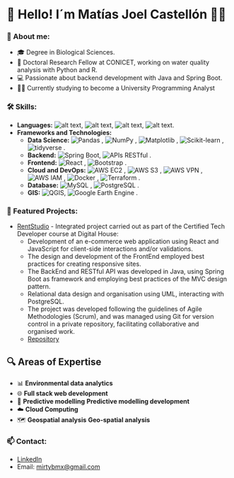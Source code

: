 # 👋 Hello! I´m Matías Joel Castellón 👨‍💻

### 🌱 About me:
- 🎓 Degree in Biological Sciences.
- 🔬 Doctoral Research Fellow at CONICET, working on water quality analysis with Python and R.
- 💻 Passionate about backend development with Java and Spring Boot.
- 👨‍💻 Currently studying to become a University Programming Analyst

### 🛠️ Skills:
- **Languages:** ![alt text](https://img.shields.io/badge/Python-3776AB?style=flat&logo=python&logoColor=white), ![alt text](https://img.shields.io/badge/Java-ED8B00?style=flat&logo=oracle&logoColor=white), ![alt text](https://img.shields.io/badge/JavaScript-F7DF1E?style=flat&logo=javascript&logoColor=black), ![alt text](https://img.shields.io/badge/R-276DC3?style=flat&logo=r&logoColor=white).
- **Frameworks and Technologies:** 
  - **Data Science:** ![Pandas](https://img.shields.io/badge/Pandas-150458?style=flat&logo=pandas&logoColor=white)
, ![NumPy](https://img.shields.io/badge/NumPy-013243?style=flat&logo=numpy&logoColor=white)
, ![Matplotlib](https://img.shields.io/badge/Matplotlib-3776AB?style=flat&logo=matplotlib&logoColor=white)
, ![Scikit-learn](https://img.shields.io/badge/Scikit--learn-F7931E?style=flat&logo=scikit-learn&logoColor=white)
, ![tidyverse](https://img.shields.io/badge/tidyverse-1A162D?style=flat&logo=tidyverse&logoColor=white)
.
  - **Backend:** ![Spring Boot](https://img.shields.io/badge/Spring_Boot-6DB33F?style=flat&logo=spring-boot&logoColor=white), ![APIs RESTful](https://img.shields.io/badge/APIs_RESTful-FF6F00?style=flat&logo=api&logoColor=white)
.
  - **Frontend:** ![React](https://img.shields.io/badge/React-61DAFB?style=flat&logo=react&logoColor=black)
, ![Bootstrap](https://img.shields.io/badge/Bootstrap-7952B3?style=flat&logo=bootstrap&logoColor=white)
.
  - **Cloud and DevOps:** ![AWS EC2](https://img.shields.io/badge/AWS_EC2-FF9900?style=flat&logo=amazon-ec2&logoColor=white)
, ![AWS S3](https://img.shields.io/badge/AWS_S3-569A31?style=flat&logo=amazon-s3&logoColor=white)
, ![AWS VPN](https://img.shields.io/badge/AWS_VPN-232F3E?style=flat&logo=amazon-aws&logoColor=white)
, ![AWS IAM](https://img.shields.io/badge/AWS_IAM-FF4F8B?style=flat&logo=amazon-iam&logoColor=white)
, ![Docker](https://img.shields.io/badge/Docker-2496ED?style=flat&logo=docker&logoColor=white)
, ![Terraform](https://img.shields.io/badge/Terraform-623CE4?style=flat&logo=terraform&logoColor=white)
.
  - **Database:** ![MySQL](https://img.shields.io/badge/MySQL-4479A1?style=flat&logo=mysql&logoColor=white)
, ![PostgreSQL](https://img.shields.io/badge/PostgreSQL-336791?style=flat&logo=postgresql&logoColor=white)
.
  - **GIS:** ![QGIS](https://img.shields.io/badge/QGIS-3A6F8F?style=flat&logo=qgis&logoColor=white), ![Google Earth Engine](https://img.shields.io/badge/Google_Earth_Engine-34A853?style=flat&logo=google-earth&logoColor=white)
.
 
### 📌 Featured Projects:
- [RentStudio](https://rentstudio.jackmoon.dev/) - Integrated project carried out as part of the Certified Tech Developer course at Digital House:
  - Development of an e-commerce web application using React and JavaScript for client-side interactions and/or validations.
  - The design and development of the FrontEnd employed best practices for creating responsive sites.
  - The BackEnd and RESTful API was developed in Java, using Spring Boot as framework and employing best practices of the MVC design pattern.
  - Relational data design and organisation using UML, interacting with PostgreSQL.
  - The project was developed following the guidelines of Agile Methodologies (Scrum), and was managed using Git for version control in a private repository, facilitating collaborative and organised work.
  - [Repository](https://github.com/RentStudioDH) 

## 🔍 Areas of Expertise

- 📊 **Environmental data analytics**
- 🌐 **Full stack web development**
- 🤖 **Predictive modelling** **Predictive modelling development**
- ☁️ **Cloud Computing**
- 🗺️ **Geospatial analysis** **Geo-spatial analysis**

### 📫 Contact:
- [LinkedIn](www.linkedin.com/in/matias-castellon)
- Email: mirtybmx@gmail.com

